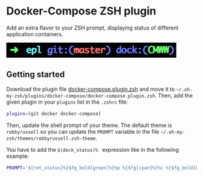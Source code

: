 # Docker-Compose ZSH plugin

Add an extra flavor to your ZSH prompt, displaying status of different application
containers.

![Example of display](example-screenshot.png) 

## Getting started

Download the plugin file [docker-compose.plugin.zsh](https://raw.githubusercontent.com/sroze/docker-compose-zsh-plugin/master/docker-compose.plugin.zsh) and move it to `~/.oh-my-zsh/plugins/docker-compose/docker-compose.plugin.zsh`. Then, add the given plugin in your `plugins` list in the `.zshrc` file:

```zsh
plugins=(git docker docker-compose)
```

Then, update the shell prompt of your theme. The default theme is `robbyrussell` so you can update the `PROMPT` variable in the file `~/.oh-my-zsh/themes/robbyrussell.zsh-theme`.

You have to add the `$(dock_status)% ` expression like in the following example: 

```zsh
PROMPT='${ret_status}%{$fg_bold[green]%}%p %{$fg[cyan]%}%c %{$fg_bold[blue]%}$(git_prompt_info)%{$fg_bold[blue]%} %$(dock_status) % %{$reset_color%}'
```


